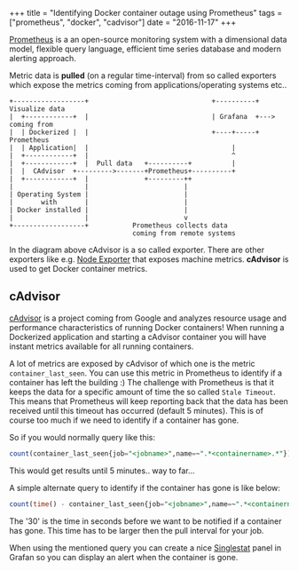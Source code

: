 +++
title = "Identifying Docker container outage using Prometheus"
tags = ["prometheus", "docker", "cadvisor"]
date = "2016-11-17"
+++

[Prometheus](https://prometheus.io/) is a an open-source monitoring system with a dimensional data model, flexible query language, efficient time series database and modern alerting approach.

Metric data is **pulled** (on a regular time-interval) from so called exporters which expose the metrics coming from applications/operating systems etc..

```console
+------------------+                               +----------+     Visualize data
|  +------------+  |                               | Grafana  +---> coming from
|  | Dockerized |  |                               +----+-----+     Prometheus
|  | Application|  |                                    |
|  +------------+  |                                    ^
|  +------------+  |  Pull data   +----------+          |
|  |  CAdvisor  +--------->-------+Prometheus+----------+
|  +------------+  |              +---------++
|                  |                        |
| Operating System |                        |
|       with       |                        |
| Docker installed |                        |
|                  |                        v
+------------------+           Prometheus collects data
                               coming from remote systems
```
In the diagram above cAdvisor is a so called exporter. There are other exporters like e.g. [Node Exporter](https://github.com/prometheus/node_exporter) that exposes machine metrics. **cAdvisor** is used to get Docker container metrics.

## cAdvisor
[cAdvisor](https://github.com/google/cadvisor) is a project coming from Google and analyzes resource usage and performance characteristics of running Docker  containers! When running a Dockerized application and starting a cAdvisor container you will have instant metrics available for all running containers.

A lot of metrics are exposed by cAdvisor of which one is the metric `container_last_seen`. You can use this metric in Prometheus to identify if a container has left the building :) The challenge with Prometheus is that it keeps the data for a specific amount of time the so called `Stale Timeout`. This means that Prometheus will keep reporting back that the data has been received until this timeout has occurred (default 5 minutes). This is of course too much if we need to identify if a container has gone.

So if you would normally query like this:

```sql
count(container_last_seen{job="<jobname>",name=~".*<containername>.*"})
```

This would get results until 5 minutes.. way to far...

A simple alternate query to identify if the container has gone is like below:
```sql
count(time() - container_last_seen{job="<jobname>",name=~".*<containername>.*"} < 30) OR vector(0)
```

The '30' is the time in seconds before we want to be notified if a container has gone. This time has to be larger then the pull interval for your job.

When using the mentioned query you can create a nice [Singlestat](http://docs.grafana.org/reference/singlestat/) panel in Grafan so you can display an alert when the container is gone.
